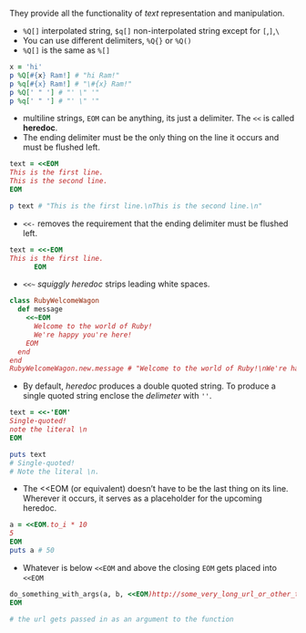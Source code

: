 They provide all the functionality of *text* representation and manipulation.

- `%Q[]` interpolated string, `$q[]` non-interpolated string except for `[`,`]`,`\`
- You can use different delimiters, `%Q{}` or `%Q()`
- `%Q[]` is the same as `%[]`
```ruby
x = 'hi'
p %Q[#{x} Ram!] # "hi Ram!"
p %q[#{x} Ram!] # "\#{x} Ram!"
p %Q[' " '] # "' \" '"
p %q[' " '] # "' \" '"
```

- multiline strings, `EOM` can be anything, its just a delimiter. The `<<` is called **heredoc**.  
- The ending delimiter must be the only thing on the line it occurs and must be flushed left.
```ruby
text = <<EOM
This is the first line.
This is the second line.
EOM

p text # "This is the first line.\nThis is the second line.\n"
```
- `<<-` removes the requirement that the ending delimiter must be flushed left.
```ruby
text = <<-EOM
This is the first line.
      EOM
```
- `<<~` *squiggly heredoc* strips leading white spaces.
```ruby
class RubyWelcomeWagon
  def message
    <<~EOM
      Welcome to the world of Ruby!
      We're happy you're here!
	EOM 
  end
end
RubyWelcomeWagon.new.message # "Welcome to the world of Ruby!\nWe're happy you're here!\n
```
- By default, *heredoc* produces a double quoted string. To produce a single quoted string enclose the *delimeter* with `''`.
```ruby
text = <<-'EOM'
Single-quoted!
note the literal \n
EOM

puts text 
# Single-quoted!
# Note the literal \n.

```
- The <<EOM (or equivalent) doesn’t have to be the last thing on its line. Wherever it occurs, it serves as a placeholder for the upcoming heredoc.
```ruby
a = <<EOM.to_i * 10
5
EOM
puts a # 50
```
- Whatever is below `<<EOM` and above the closing `EOM` gets placed into `<<EOM`
```ruby
do_something_with_args(a, b, <<EOM)http://some_very_long_url_or_other_text_best_put_on_its_own_line
EOM

# the url gets passed in as an argument to the function
```